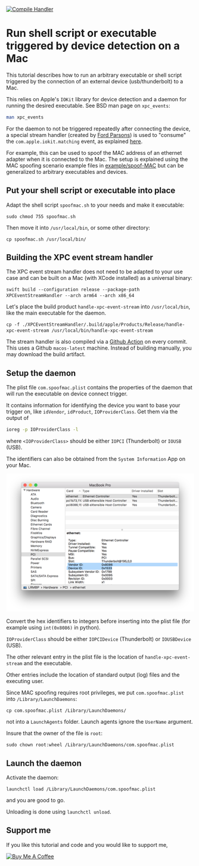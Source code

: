 [![Compile Handler](https://github.com/himbeles/mac-device-connect-daemon/actions/workflows/compile.yml/badge.svg)](https://github.com/himbeles/mac-device-connect-daemon/actions/workflows/compile.yml)

# Run shell script or executable triggered by device detection on a Mac

This tutorial describes how to run an arbitrary executable or shell script triggered by the connection of an external device (usb/thunderbolt) to a Mac.

This relies on Apple's `IOKit` library for device detection and a daemon for running the desired executable.
See BSD man page on `xpc_events`:
```sh
man xpc_events
```

For the daemon to not be triggered repeatedly after connecting the device, a special stream handler (created by [Ford Parsons](https://github.com/snosrap/xpc_set_event_stream_handler/blob/master/xpc_set_event_stream_handler/main.m)) is used to "consume" the `com.apple.iokit.matching` event, as explained [here](https://github.com/snosrap/xpc_set_event_stream_handler).

For example, this can be used to spoof the MAC address of an ethernet adapter when it is connected to the Mac.
The setup is explained using the MAC spoofing scenario example files in [example/spoof-MAC](example/spoof-MAC) but can be generalized to arbitrary executables and devices.


## Put your shell script or executable into place

Adapt the shell script `spoofmac.sh` to your needs and
make it executable:

```
sudo chmod 755 spoofmac.sh
```

Then move it into `/usr/local/bin`, or some other directory:

```
cp spoofmac.sh /usr/local/bin/
```

## Building the XPC event stream handler

The XPC event stream handler does not need to be adapted to your use case and can be built on a Mac (with XCode installed) as a universal binary: 

```
swift build --configuration release --package-path XPCEventStreamHandler --arch arm64 --arch x86_64
```

Let's place the build product `handle-xpc-event-stream` into `/usr/local/bin`, like the main executable for the daemon.

```
cp -f ./XPCEventStreamHandler/.build/apple/Products/Release/handle-xpc-event-stream /usr/local/bin/handle-xpc-event-stream
```

The stream handler is also compiled via a [Github Action](https://github.com/himbeles/mac-device-connect-daemon/actions?query=workflow%3A%22Compile+Handler%22) on every commit. 
This uses a Github `macos-latest` machine. 
Instead of building manually, you may download the build artifact.


## Setup the daemon

The plist file `com.spoofmac.plist` contains the properties of the daemon that will run the executable on device connect trigger.

It contains information for identifying the device you want to base your trigger on, like `idVendor`, `idProduct`, `IOProviderClass`. 
Get them via the output of
```sh
ioreg -p IOProviderClass -l
```
where `<IOProviderClass>` should be either `IOPCI` (Thunderbolt) or `IOUSB` (USB).

The identifiers can also be obtained from the `System Information` App on your Mac.

![Screenshot System Information](example/spoof-MAC/screenshot-system-info.png)

Convert the hex identifiers to integers before inserting into the plist file (for example using `int(0x8086)` in python).

`IOProviderClass` should be either `IOPCIDevice` (Thunderbolt) or `IOUSBDevice` (USB).

The other relevant entry in the plist file is the location of `handle-xpc-event-stream` and the executable.

Other entries include the location of standard output (log) files and the executing user.


Since MAC spoofing requires root privileges, we put `com.spoofmac.plist` into `/Library/LaunchDaemons`:

```
cp com.spoofmac.plist /Library/LaunchDaemons/
```

not into a `LaunchAgents` folder. Launch agents ignore the `UserName` argument.

Insure that the owner of the file is `root`:

```
sudo chown root:wheel /Library/LaunchDaemons/com.spoofmac.plist
```

## Launch the daemon

Activate the daemon:

```
launchctl load /Library/LaunchDaemons/com.spoofmac.plist
```

and you are good to go.


Unloading is done using `launchctl unload`.

## Support me
If you like this tutorial and code and you would like to support me,

<a href="https://www.buymeacoffee.com/lri" target="_blank"><img width="120" src="https://cdn.buymeacoffee.com/buttons/v2/default-yellow.png" alt="Buy Me A Coffee"></a>
